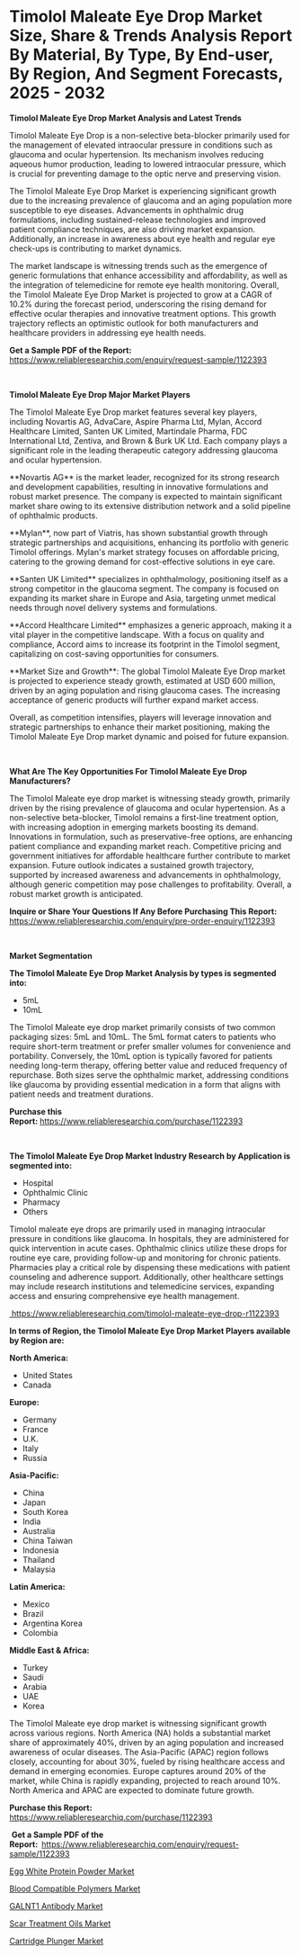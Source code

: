 <p><h1>Timolol Maleate Eye Drop Market Size, Share & Trends Analysis Report By Material, By Type, By End-user, By Region, And Segment Forecasts, 2025 - 2032</h1></p><p><strong>Timolol Maleate Eye Drop Market Analysis and Latest Trends</strong></p>
<p><p>Timolol Maleate Eye Drop is a non-selective beta-blocker primarily used for the management of elevated intraocular pressure in conditions such as glaucoma and ocular hypertension. Its mechanism involves reducing aqueous humor production, leading to lowered intraocular pressure, which is crucial for preventing damage to the optic nerve and preserving vision.</p><p>The Timolol Maleate Eye Drop Market is experiencing significant growth due to the increasing prevalence of glaucoma and an aging population more susceptible to eye diseases. Advancements in ophthalmic drug formulations, including sustained-release technologies and improved patient compliance techniques, are also driving market expansion. Additionally, an increase in awareness about eye health and regular eye check-ups is contributing to market dynamics.</p><p>The market landscape is witnessing trends such as the emergence of generic formulations that enhance accessibility and affordability, as well as the integration of telemedicine for remote eye health monitoring. Overall, the Timolol Maleate Eye Drop Market is projected to grow at a CAGR of 10.2% during the forecast period, underscoring the rising demand for effective ocular therapies and innovative treatment options. This growth trajectory reflects an optimistic outlook for both manufacturers and healthcare providers in addressing eye health needs.</p></p>
<p><strong>Get a Sample PDF of the Report:&nbsp;</strong> <a href="https://www.reliableresearchiq.com/enquiry/request-sample/1122393?utm_campaign=1123&utm_medium=2&utm_source=Github&utm_content=ia&utm_term=08032025&utm_id=timolol-maleate-eye-drop">https://www.reliableresearchiq.com/enquiry/request-sample/1122393</a></p>
<p>&nbsp;</p>
<p><strong>Timolol Maleate Eye Drop Major Market Players</strong></p>
<p><p>The Timolol Maleate Eye Drop market features several key players, including Novartis AG, AdvaCare, Aspire Pharma Ltd, Mylan, Accord Healthcare Limited, Santen UK Limited, Martindale Pharma, FDC International Ltd, Zentiva, and Brown & Burk UK Ltd. Each company plays a significant role in the leading therapeutic category addressing glaucoma and ocular hypertension.</p><p>**Novartis AG** is the market leader, recognized for its strong research and development capabilities, resulting in innovative formulations and robust market presence. The company is expected to maintain significant market share owing to its extensive distribution network and a solid pipeline of ophthalmic products.</p><p>**Mylan**, now part of Viatris, has shown substantial growth through strategic partnerships and acquisitions, enhancing its portfolio with generic Timolol offerings. Mylan's market strategy focuses on affordable pricing, catering to the growing demand for cost-effective solutions in eye care.</p><p>**Santen UK Limited** specializes in ophthalmology, positioning itself as a strong competitor in the glaucoma segment. The company is focused on expanding its market share in Europe and Asia, targeting unmet medical needs through novel delivery systems and formulations.</p><p>**Accord Healthcare Limited** emphasizes a generic approach, making it a vital player in the competitive landscape. With a focus on quality and compliance, Accord aims to increase its footprint in the Timolol segment, capitalizing on cost-saving opportunities for consumers.</p><p>**Market Size and Growth**: The global Timolol Maleate Eye Drop market is projected to experience steady growth, estimated at USD 600 million, driven by an aging population and rising glaucoma cases. The increasing acceptance of generic products will further expand market access.</p><p>Overall, as competition intensifies, players will leverage innovation and strategic partnerships to enhance their market positioning, making the Timolol Maleate Eye Drop market dynamic and poised for future expansion.</p></p>
<p>&nbsp;</p>
<p><strong>What Are The Key Opportunities For Timolol Maleate Eye Drop Manufacturers?</strong></p>
<p><p>The Timolol Maleate eye drop market is witnessing steady growth, primarily driven by the rising prevalence of glaucoma and ocular hypertension. As a non-selective beta-blocker, Timolol remains a first-line treatment option, with increasing adoption in emerging markets boosting its demand. Innovations in formulation, such as preservative-free options, are enhancing patient compliance and expanding market reach. Competitive pricing and government initiatives for affordable healthcare further contribute to market expansion. Future outlook indicates a sustained growth trajectory, supported by increased awareness and advancements in ophthalmology, although generic competition may pose challenges to profitability. Overall, a robust market growth is anticipated.</p></p>
<p><strong>Inquire or Share Your Questions If Any Before Purchasing This Report:</strong> <a href="https://www.reliableresearchiq.com/enquiry/pre-order-enquiry/1122393?utm_campaign=1123&utm_medium=2&utm_source=Github&utm_content=ia&utm_term=08032025&utm_id=timolol-maleate-eye-drop">https://www.reliableresearchiq.com/enquiry/pre-order-enquiry/1122393</a></p>
<p>&nbsp;</p>
<p><strong>Market Segmentation</strong></p>
<p><strong>The Timolol Maleate Eye Drop Market Analysis by types is segmented into:</strong></p>
<p><ul><li>5mL</li><li>10mL</li></ul></p>
<p><p>The Timolol Maleate eye drop market primarily consists of two common packaging sizes: 5mL and 10mL. The 5mL format caters to patients who require short-term treatment or prefer smaller volumes for convenience and portability. Conversely, the 10mL option is typically favored for patients needing long-term therapy, offering better value and reduced frequency of repurchase. Both sizes serve the ophthalmic market, addressing conditions like glaucoma by providing essential medication in a form that aligns with patient needs and treatment durations.</p></p>
<p><strong>Purchase this Report:&nbsp;</strong><a href="https://www.reliableresearchiq.com/purchase/1122393?utm_campaign=1123&utm_medium=2&utm_source=Github&utm_content=ia&utm_term=08032025&utm_id=timolol-maleate-eye-drop">https://www.reliableresearchiq.com/purchase/1122393</a></p>
<p>&nbsp;</p>
<p><strong>The Timolol Maleate Eye Drop Market Industry Research by Application is segmented into:</strong></p>
<p><ul><li>Hospital</li><li>Ophthalmic Clinic</li><li>Pharmacy</li><li>Others</li></ul></p>
<p><p>Timolol maleate eye drops are primarily used in managing intraocular pressure in conditions like glaucoma. In hospitals, they are administered for quick intervention in acute cases. Ophthalmic clinics utilize these drops for routine eye care, providing follow-up and monitoring for chronic patients. Pharmacies play a critical role by dispensing these medications with patient counseling and adherence support. Additionally, other healthcare settings may include research institutions and telemedicine services, expanding access and ensuring comprehensive eye health management.</p></p>
<p><a href="https://www.reliableresearchiq.com/timolol-maleate-eye-drop-r1122393?utm_campaign=1123&utm_medium=2&utm_source=Github&utm_content=ia&utm_term=08032025&utm_id=timolol-maleate-eye-drop">&nbsp;https://www.reliableresearchiq.com/timolol-maleate-eye-drop-r1122393</a></p>
<p><strong>In terms of Region, the Timolol Maleate Eye Drop Market Players available by Region are:</strong></p>
<p>
    <p> <strong> North America: </strong>
        <ul>
            <li>United States</li>
            <li>Canada</li>
        </ul>
        </p> 
    <p> <strong> Europe: </strong>
        <ul>
            <li>Germany</li>
            <li>France</li>
            <li>U.K.</li>
            <li>Italy</li>
            <li>Russia</li>
        </ul>
        </p> 
    <p> <strong> Asia-Pacific: </strong>
        <ul>
            <li>China</li>
            <li>Japan</li>
            <li>South Korea</li>
            <li>India</li>
            <li>Australia</li>
            <li>China Taiwan</li>
            <li>Indonesia</li>
            <li>Thailand</li>
            <li>Malaysia</li>
        </ul>
        </p> 
    <p> <strong> Latin America: </strong>
        <ul>
            <li>Mexico</li>
            <li>Brazil</li>
            <li>Argentina Korea</li>
            <li>Colombia</li>
        </ul>
        </p> 
    <p> <strong> Middle East & Africa: </strong>
        <ul>
            <li>Turkey</li>
            <li>Saudi</li>
            <li>Arabia</li>
            <li>UAE</li>
            <li>Korea</li>
        </ul>
    </p>
    </p>
<p><p>The Timolol Maleate eye drop market is witnessing significant growth across various regions. North America (NA) holds a substantial market share of approximately 40%, driven by an aging population and increased awareness of ocular diseases. The Asia-Pacific (APAC) region follows closely, accounting for about 30%, fueled by rising healthcare access and demand in emerging economies. Europe captures around 20% of the market, while China is rapidly expanding, projected to reach around 10%. North America and APAC are expected to dominate future growth.</p></p>
<p><strong>Purchase this Report: </strong><a href="https://www.reliableresearchiq.com/purchase/1122393?utm_campaign=1123&utm_medium=2&utm_source=Github&utm_content=ia&utm_term=08032025&utm_id=timolol-maleate-eye-drop">https://www.reliableresearchiq.com/purchase/1122393</a></p>
<p>&nbsp;<strong>Get a Sample PDF of the Report:&nbsp;&nbsp;</strong><a href="https://www.reliableresearchiq.com/enquiry/request-sample/1122393?utm_campaign=1123&utm_medium=2&utm_source=Github&utm_content=ia&utm_term=08032025&utm_id=timolol-maleate-eye-drop">https://www.reliableresearchiq.com/enquiry/request-sample/1122393</a></p>
<p><strong></strong></p>
<p><p><a href="https://github.com/uripeachrii/Market-Research-Report-List-1/blob/main/egg-white-protein-powder-market.md?utm_campaign=1123&utm_medium=2&utm_source=Github&utm_content=ia&utm_term=08032025&utm_id=timolol-maleate-eye-drop">Egg White Protein Powder Market</a></p><p><a href="https://github.com/janotjuljo/Market-Research-Report-List-1/blob/main/blood-compatible-polymers-market.md?utm_campaign=1123&utm_medium=2&utm_source=Github&utm_content=ia&utm_term=08032025&utm_id=timolol-maleate-eye-drop">Blood Compatible Polymers Market</a></p><p><a href="https://github.com/laingragle95/Market-Research-Report-List-1/blob/main/galnt1-antibody-market.md?utm_campaign=1123&utm_medium=2&utm_source=Github&utm_content=ia&utm_term=08032025&utm_id=timolol-maleate-eye-drop">GALNT1 Antibody Market</a></p><p><a href="https://github.com/buenayankobl/Market-Research-Report-List-1/blob/main/scar-treatment-oils-market.md?utm_campaign=1123&utm_medium=2&utm_source=Github&utm_content=ia&utm_term=08032025&utm_id=timolol-maleate-eye-drop">Scar Treatment Oils Market</a></p><p><a href="https://github.com/rakowpleetj1/Market-Research-Report-List-1/blob/main/cartridge-plunger-market.md?utm_campaign=1123&utm_medium=2&utm_source=Github&utm_content=ia&utm_term=08032025&utm_id=timolol-maleate-eye-drop">Cartridge Plunger Market</a></p></p>